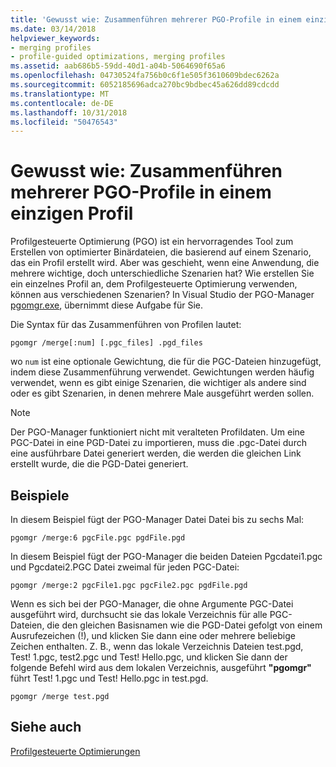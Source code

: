 ```yaml
---
title: 'Gewusst wie: Zusammenführen mehrerer PGO-Profile in einem einzigen Profil'
ms.date: 03/14/2018
helpviewer_keywords:
- merging profiles
- profile-guided optimizations, merging profiles
ms.assetid: aab686b5-59dd-40d1-a04b-5064690f65a6
ms.openlocfilehash: 04730524fa756b0c6f1e505f3610609bdec6262a
ms.sourcegitcommit: 6052185696adca270bc9bdbec45a626dd89cdcdd
ms.translationtype: MT
ms.contentlocale: de-DE
ms.lasthandoff: 10/31/2018
ms.locfileid: "50476543"
---
```

# <a name="how-to-merge-multiple-pgo-profiles-into-a-single-profile"></a>Gewusst wie: Zusammenführen mehrerer PGO-Profile in einem einzigen Profil

Profilgesteuerte Optimierung (PGO) ist ein hervorragendes Tool zum Erstellen von optimierter Binärdateien, die basierend auf einem Szenario, das ein Profil erstellt wird. Aber was geschieht, wenn eine Anwendung, die mehrere wichtige, doch unterschiedliche Szenarien hat? Wie erstellen Sie ein einzelnes Profil an, dem Profilgesteuerte Optimierung verwenden, können aus verschiedenen Szenarien? In Visual Studio der PGO-Manager [pgomgr.exe](pgomgr.md), übernimmt diese Aufgabe für Sie.

Die Syntax für das Zusammenführen von Profilen lautet:

`pgomgr /merge[:num] [.pgc_files] .pgd_files`

wo `num` ist eine optionale Gewichtung, die für die PGC-Dateien hinzugefügt, indem diese Zusammenführung verwendet. Gewichtungen werden häufig verwendet, wenn es gibt einige Szenarien, die wichtiger als andere sind oder es gibt Szenarien, in denen mehrere Male ausgeführt werden sollen.

> [!NOTE]
> Der PGO-Manager funktioniert nicht mit veralteten Profildaten. Um eine PGC-Datei in eine PGD-Datei zu importieren, muss die .pgc-Datei durch eine ausführbare Datei generiert werden, die werden die gleichen Link erstellt wurde, die die PGD-Datei generiert.

## <a name="examples"></a>Beispiele

In diesem Beispiel fügt der PGO-Manager Datei Datei bis zu sechs Mal:

`pgomgr /merge:6 pgcFile.pgc pgdFile.pgd`

In diesem Beispiel fügt der PGO-Manager die beiden Dateien Pgcdatei1.pgc und Pgcdatei2.PGC Datei zweimal für jeden PGC-Datei:

`pgomgr /merge:2 pgcFile1.pgc pgcFile2.pgc pgdFile.pgd`

Wenn es sich bei der PGO-Manager, die ohne Argumente PGC-Datei ausgeführt wird, durchsucht sie das lokale Verzeichnis für alle PGC-Dateien, die den gleichen Basisnamen wie die PGD-Datei gefolgt von einem Ausrufezeichen (!), und klicken Sie dann eine oder mehrere beliebige Zeichen enthalten. Z. B., wenn das lokale Verzeichnis Dateien test.pgd, Test! 1.pgc, test2.pgc und Test! Hello.pgc, und klicken Sie dann der folgende Befehl wird aus dem lokalen Verzeichnis, ausgeführt **"pgomgr"** führt Test! 1.pgc und Test! Hello.pgc in test.pgd.

`pgomgr /merge test.pgd`

## <a name="see-also"></a>Siehe auch

[Profilgesteuerte Optimierungen](../../build/reference/profile-guided-optimizations.md)
